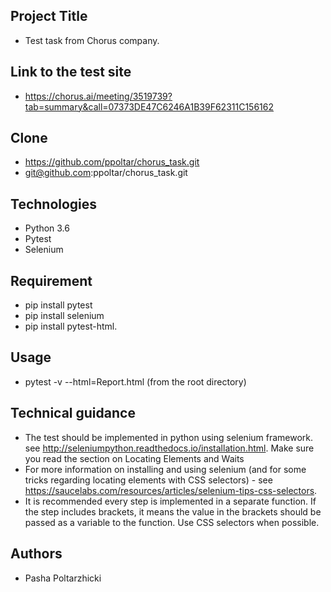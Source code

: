 ## Project Title
* Test task from Chorus company.

## Link to the test site
* https://chorus.ai/meeting/3519739?tab=summary&call=07373DE47C6246A1B39F62311C156162

## Clone
* https://github.com/ppoltar/chorus_task.git
* git@github.com:ppoltar/chorus_task.git

## Technologies
* Python 3.6
* Pytest
* Selenium

## Requirement
* pip install pytest
* pip install selenium
* pip install pytest-html.

## Usage
* pytest -v --html=Report.html (from the root directory)


## Technical guidance
* The test should be implemented in python using selenium framework. see http://seleniumpython.readthedocs.io/installation.html. Make sure you read the section on Locating Elements and Waits
* For more information on installing and using selenium (and for some tricks regarding locating elements
with CSS selectors) - see https://saucelabs.com/resources/articles/selenium-tips-css-selectors.
* It is recommended every step is implemented in a separate function. If the step includes brackets, it means
the value in the brackets should be passed as a variable to the function. Use CSS selectors when possible.  

## Authors
* Pasha Poltarzhicki
